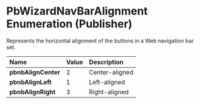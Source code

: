 
# PbWizardNavBarAlignment Enumeration (Publisher)

Represents the horizontal alignment of the buttons in a Web navigation bar set.



|**Name**|**Value**|**Description**|
|:-----|:-----|:-----|
| **pbnbAlignCenter**|2|Center-aligned|
| **pbnbAlignLeft**|1|Left-aligned|
| **pbnbAlignRight**|3|Right-aligned|
